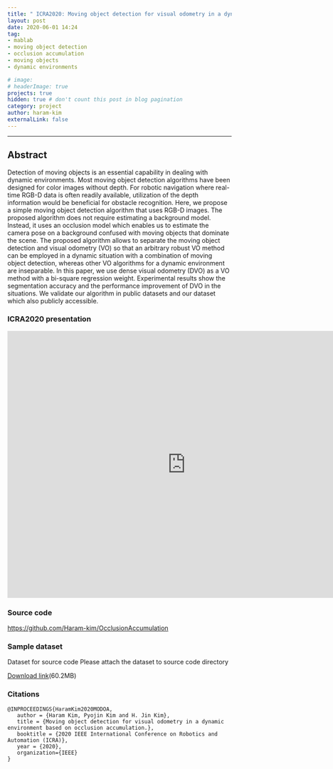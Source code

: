 ```yaml
---
title: " ICRA2020: Moving object detection for visual odometry in a dynamic environment based on occlusion accumulation "
layout: post
date: 2020-06-01 14:24
tag: 
- mablab
- moving object detection
- occlusion accumulation
- moving objects
- dynamic environments

# image: 
# headerImage: true
projects: true
hidden: true # don't count this post in blog pagination
category: project
author: haram-kim
externalLink: false
---
```



---
## Abstract
  Detection of moving objects is an essential capability in dealing with dynamic environments. Most moving object detection algorithms have been designed for color images without depth. For robotic navigation where real-time RGB-D data is often readily available, utilization of the depth information would be beneficial for obstacle recognition.
 Here, we propose a simple moving object detection algorithm that uses RGB-D images. The proposed algorithm does not require estimating a background model.
Instead, it uses an occlusion model which enables us to estimate the camera pose on a background confused with moving objects that dominate the scene.
The proposed algorithm allows to separate the moving object detection and visual odometry (VO) so that an arbitrary robust VO method can be employed in a dynamic situation with a combination of moving object detection, whereas other VO algorithms for a dynamic environment are inseparable. In this paper, we use dense visual odometry (DVO) as a VO method with a bi-square regression weight. Experimental results show the segmentation accuracy and the performance improvement of DVO in the situations. We validate our algorithm in public datasets and our dataset which also publicly accessible.

### ICRA2020 presentation

<iframe width="800" height="600" src="https://www.youtube.com/embed/VVKhPwpGHVw" frameborder="0" allowfullscreen="1"> </iframe>
  
### Source code
https://github.com/Haram-kim/OcclusionAccumulation

### Sample dataset
Dataset for source code 
Please attach the dataset to source code directory

 [Download link](http://icsl.snu.ac.kr/haramkim/dataset.zip)(60.2MB)
 
### Citations
```
@INPROCEEDINGS{HaramKim2020MODOA,
   author = {Haram Kim, Pyojin Kim and H. Jin Kim},
   title = {Moving object detection for visual odometry in a dynamic environment based on occlusion accumulation.},
   booktitle = {2020 IEEE International Conference on Robotics and Automation (ICRA)},
   year = {2020},
   organization={IEEE}
}
```

